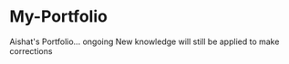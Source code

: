# My-Portfolio
Aishat's Portfolio... ongoing 
New knowledge will still be applied to make corrections
